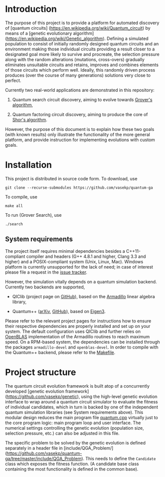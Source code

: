 # Introduction

The purpose of this project is to provide a platform for automated discovery of [quantum circuits]
(https://en.wikipedia.org/wiki/Quantum_circuit) by means of a [genetic evolutionary algorithm]
(https://en.wikipedia.org/wiki/Genetic_algorithm). Defining a simulated population to consist of initially randomly designed
quantum circuits and an environment making those individual circuits providing a result closer to a designated goal more likely
to survive and procreate, the selection pressure along with the random alterations (mutations, cross-overs) gradually eliminates
unsuitable circuits and retains, improves and combines elements of those circuits which perform well. Ideally, this randomly
driven process produces (over the course of many generations) solutions very close to perfect.

Currently two real-world applications are demonstrated in this repository:

1. Quantum search circuit discovery, aiming to evolve towards [Grover's algorithm](https://arxiv.org/abs/quant-ph/9605043),

2. Quantum factoring circuit discovery, aiming to produce the core of [Shor's algorithm](https://arxiv.org/abs/quant-ph/9508027).

However, the purpose of this document is to explain how these two goals (with known results) only illustrate the functionality
of the more general platform, and provide instruction for implementing evolutions with custom goals.

# Installation

This project is distributed in source code form. To download, use

```
git clone --recurse-submodules https://github.com/vasekp/quantum-ga
```

To compile, use

```
make all
```

To run (Grover Search), use

```
./search
```

## System requirements

The project itself requires minimal dependencies besides a C++11-compliant compiler and headers (G++ 4.8.1 and higher, Clang
3.3 and higher) and a POSIX-compliant system (Unix, Linux, Mac). Windows platform is currently unsupported for the lack of
need; in case of interest please file a request in the [issue tracker](https://github.com/vasekp/quantum-ga/issues).

However, the simulation vitally depends on a quantum simulation backend. Currently two backends are supported,

* QIClib (project page on [GitHub](https://titaschanda.github.io/QIClib/)), based on the
[Armadillo](http://arma.sourceforge.net/) linear algebra library,

* Quantum++ ([arXiv](https://arxiv.org/abs/1412.4704), [GitHub](https://github.com/vsoftco/qpp)), based on
[Eigen3](http://eigen.tuxfamily.org/).

Please refer to the relevant project pages for instructions how to ensure their respective dependencies are properly installed
and set up on your system. The default configuration uses QIClib and further relies on [OpenBLAS](http://www.openblas.net/)
implementation of the Armadillo routines to reach maximum speed. On a RPM-based system, the dependencies can be installed through
the packages `armadillo-devel` and `openblas-devel`. In order to compile with the Quantum++ backend, please refer to the
[Makefile](https://github.com/vasekp/quantum-ga/blob/master/Makefile).

# Project structure

The quantum circuit evolution framework is built atop of a concurrently developed [genetic evolution framework]
(https://github.com/vasekp/genetic), using the high-level genetic evolution interface to wrap around a quantum circuit simulator
to evaluate the fitness of individual candidates, which in turn is backed by one of the independent quantum simulation libraries
(see System requirements above).
This modular design reduces the main program file [quantum.cpp](https://github.com/vasekp/quantum-ga/blob/master/quantum.cpp)
virtually just to the core program logic: main program loop and user interface. The numerical settings controlling the genetic
evolution (population size, selection pressure, etc.) can also be adjusted in this file.

The specific problem to be solved by the genetic evolution is defined separately in a header file in [include/QGA_Problem/]
(https://github.com/vasekp/quantum-ga/tree/master/include/QGA_Problem). This needs to define the `Candidate` class which
exposes the fitness function. (A candidate base class containing the most functionality is defined in the common base).
